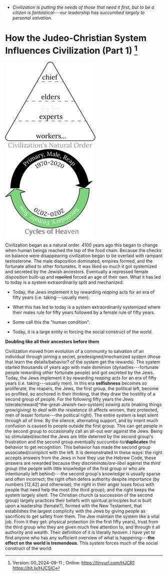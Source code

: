 [^Information]: Version: 00_2024-09-11 ; Online: https://tinyurl.com/HJCR1 https://bit.ly/HJCSIC

* *Civilization is putting the needs of those that need it first, but to be a citizen is fantastical---our leadership has succumbed largely to personal salvation.*

# How the Judeo-Christian System Influences Civilization (Part 1) [^Information]

![](images/05_ages-of-civilization_eden.svg)![](images/10_cycles-of-heaven.svg)

Civilization began as a natural order. 4100 years ago this began to change when human beings reached the top of the food chain. Because the checks on balance were disappearing civilization began to be overlaid with rampant testosterone. The male disposition dominated, empires formed, and the fortunate allied to other fortunates. It was liked so much it got systemized and secreted by the Jewish ancestors. Eventually a repressed female disposition built-up and ~~repelled~~ forced an age of their own. What it has led to today is a system extraordinarily split and mechanized.

* Today, the Jews implement it by rewarding *reaping* acts for an era of fifty years (i.e. taking---usually men).
* Whet this has led to today is a system extraordinarily systemized where their males rule for fifty years followed by a female rule of fifty years.

* Some call this the "human condition".
* Today, it is a large entity in forcing the social construct of the world. 

**Doubling like all their ancestors before them**

Civilization moved from evolution of a community to salvation of an individual through joining a secret, predesigned/mechanized system (those that learn the details/behavior? of the system get the rewards). The system started thousands of years ago with male dominion (dynasties---fortunate people rewarding other fortunate people) and got secreted by the Jews. Today, the Jews implement it by rewarding *reaping* acts for an era of fifty years (i.e. taking---usually men). In this era **selfishness** becomes so proliferate, the reapers, the Jews, the first group, the political left, become so profited, so anchored in their thinking, that they draw the hostility of a second group of people. For the following fifty years the Jews tolerate/reward[^the-great-Jewish-two-system] *sowing* acts (making things grow/giving) *to deal with the resistance* (it affects women, their protected, men of lesser fortune---the political right). The entire system is kept silent through all of time. By the silence, alternating support, and by intent much confusion is caused to people outside the first group. This can get people in the second group to occasionally call an all-out *war* against the Jews. Being so stimulated/excited the Jews are little deterred by the second group's frustration and the second group eventually succumbs-to/**duplicates** the behavior to get recognition. This behavior has made the second group associated/complicit with the left. It is demonstrated in these ways: the right accepts answers from the Jews in how they use the Hebrew Code, these answers are rewarded because they *discriminate/are-libel* against the *third group* (the people with little knowledge of the first group or who are intentionally left behind)---the second group's knowledge is usually sparse and often incorrect; the right often defers authority despite importance (by numbers [12,42] and otherwise); the right in their anger loses focus with people that need help the most (the third group); and the right keeps the system largely silent. The Christian church (a succession of the second group) largely practices their beliefs with spiritual principles but is built upon a leadership (female?), formed with the New Testament, that establishes the largest complicity with the Jews by giving people as sacrifices to get safety from them. The Jew maintain the system like a vital job. From it they get: physical protection (in the first fifty years), trust from the third group who they are given much free attention to, and through it all authority and wealth. Their definition of it is literally *heaven*. I have yet to find anyone who has any sufficient overview of what is happening---**the effect on the world is tremendous**. This system forces much of the social construct of the world.